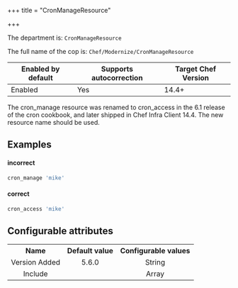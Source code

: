 +++
title = "CronManageResource"

+++

<!-- This content is automatically generated. See https://github.com/chef/chef-web-docs/blob/main/generated/README.md -->

The department is: `CronManageResource`

The full name of the cop is: `Chef/Modernize/CronManageResource`

| Enabled by default | Supports autocorrection | Target Chef Version |
| --- | --- | --- |
| Enabled | Yes | 14.4+ |

The cron_manage resource was renamed to cron_access in the 6.1 release of the cron cookbook, and later shipped in Chef Infra Client 14.4. The new resource name should be used.

## Examples


#### incorrect

```ruby
cron_manage 'mike'
```

#### correct

```ruby
cron_access 'mike'
```

## Configurable attributes

<table>
<tbody><tr>
<th>Name</th>
<th>Default value</th>
<th>Configurable values</th>
</tr>
<tr>
<td style="text-align:center">Version Added</td>
<td style="text-align:center">5.6.0</td>
<td style="text-align:center">String</td>
</tr>
<tr><td style="text-align:center">Include</td>
<td style="text-align:center"><ul>
</ul>
</td>
<td style="text-align:center">Array</td>
</tr></tbody></table>
